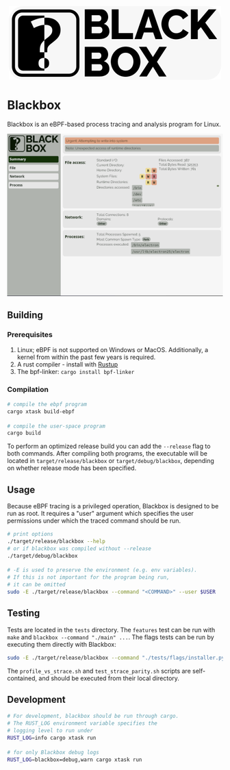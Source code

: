 
<div style="margin:auto;width:max-content;">

![Blackbox logo](resources/logo.png)

</div>

# Blackbox

Blackbox is an eBPF-based process tracing and analysis program for Linux.

<div style="margin:auto;width:max-content;max-width:100%">

![An example of Blackbox being run on an Electron-based program](resources/screenshot.png)

</div>

## Building

### Prerequisites

1. Linux; eBPF is not supported on Windows or MacOS. Additionally, a kernel from within the past few years is required.
2. A rust compiler - install with [Rustup](https://rustup.rs/)
3. The bpf-linker: `cargo install bpf-linker`

### Compilation

```bash
# compile the ebpf program
cargo xtask build-ebpf

# compile the user-space program
cargo build
```

To perform an optimized release build you can add the `--release` flag to both commands. After compiling both programs, the executable will be located in `target/release/blackbox` or `target/debug/blackbox`, depending on whether release mode has been specified.

## Usage

Because eBPF tracing is a privileged operation, Blackbox is designed to be run as root.
It requires a "user" argument which specifies the user permissions under which the traced
command should be run.

```bash
# print options
./target/release/blackbox --help
# or if blackbox was compiled without --release
./target/debug/blackbox

# -E is used to preserve the environment (e.g. env variables).
# If this is not important for the program being run,
# it can be omitted
sudo -E ./target/release/blackbox --command "<COMMAND>" --user $USER
```

## Testing

Tests are located in the `tests` directory. The `features` test can be run with `make` and `blackbox --command "./main" ...`. The flags tests can be run by executing them directly with Blackbox:

```bash
sudo -E ./target/release/blackbox --command "./tests/flags/installer.py" --user $USER
```

The `profile_vs_strace.sh` and `test_strace_parity.sh` scripts are self-contained, and should be executed from their local directory.

## Development

```bash
# For development, blackbox should be run through cargo.
# The RUST_LOG environment variable specifies the
# logging level to run under
RUST_LOG=info cargo xtask run

# for only Blackbox debug logs
RUST_LOG=blackbox=debug,warn cargo xtask run
```
